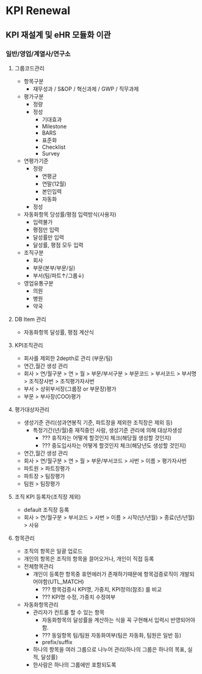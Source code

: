 KPI Renewal
==============================
KPI 재설계 및 eHR 모듈화 이관
------------------------------
### 일반/영업/계열사/연구소

1. 그룹코드관리
    * 항목구분
        + 재무성과 / S&OP / 혁신과제 / GWP / 직무과제
    * 평가구분
        + 정량
        + 정성
            + 기대효과
            + Milestone
            + BARS
            + 표준화
            + Checklist
            + Survey
    * 연평가기준
        + 정량
            + 연평균
            + 연말(12월)
            + 본인입력
            + 자동화
        + 정성
    * 자동화항목 당성률/평점 입력방식(사용자)
        + 입력불가
        + 평점만 입력
        + 달성률만 입력
        + 달성률, 평점 모두 입력
    * 조직구분
        + 회사
        + 부문(본부/부문/실)
        + 부서(팀/파트↑/그룹↓)
    * 영업유통구분
        + 의원
        + 병원
        + 약국

2. DB Item 관리
    * 자동화항목 달성률, 평점 계산식

3. KPI조직관리
    * 회사를 제외한 2depth로 관리 (부문/팀)
    * 연간,월간 생성 관리
    * 회사 > 연/월구분 > 연 > 월 > 부문/부서구분 > 부문코드 > 부서코드 > 부서명 > 조직장사번 > 조직평가자사번
    * 부서 > 상위부서장(그룹장 or 부문장)평가
    * 부문 > 부사장(COO)평가

4. 평가대상자관리
    * 생성기준 관리(성과연봉직 기준, 파트장을 제외한 조직장은 제외 등)
        + 특정기간(년/월)중 재직중인 사람, 생성기준 관리에 의해 대상자생성
            - ??? 휴직자는 어떻게 할것인지 체크(해당월 생성할 것인지)
            - ??? 중도입사자는 어떻게 할것인지 체크(해당년도 생성할 것인지)
    * 연간,월간 생성 관리
    * 회사 > 연/월구분 > 연 > 월 > 부문/부서코드 > 사번 > 이름 > 평가자사번
    * 파트원 > 파트장평가
    * 파트장 > 팀장평가
    * 팀원 > 팀장평가
    
5. 조직 KPI 등록자(조직장 제외)
    * default 조직장 등록
    * 회사 > 연/월구분 > 부서코드 > 사번 > 이름 > 시작(년/년월) > 종료(년/년월) > 사유

6. 항목관리
    * 조직의 항목은 일괄 업로드
    * 개인의 항목은 조직의 항목을 끌어오거나, 개인이 직접 등록
    * 전체항목관리
        + 개인이 등록한 항목중 휴먼에러가 존재하기때문에 항목검증로직이 개발되어야함(UTL_MATCH)
            - ??? 항목검증시 KPI명, 가중치, KPI정의(참조) 를 비교
            - ??? KPI명 수정, 가중치 수정여부
    * 자동화항목관리
        + 관리자가 컨트롤 할 수 있는 항목
            - 자동화항목의 달성률을 계산하는 식을 꼭 구현해서 입력시 반영되어야 함.
            - ??? 동일항목 팀/팀원 자동화여부(팀은 자동화, 팀원은 일반 등)
            - prefix/suffix
        + 하나의 항목을 여러 그룹으로 나누어 관리(하나의 그룹은 하나의 목표, 실적, 달성률)
        + 한사람은 하나의 그룹에만 포함되도록
